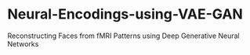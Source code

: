 # Neural-Encodings-using-VAE-GAN
Reconstructing Faces from fMRI Patterns using Deep Generative Neural Networks
